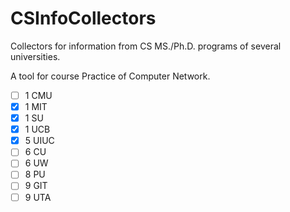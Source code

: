 # CSInfoCollectors

Collectors for information from CS MS./Ph.D. programs of several universities.

A tool for course Practice of Computer Network.


- [ ] 1 CMU
- [x] 1 MIT
- [x] 1 SU
- [x] 1 UCB
- [x] 5 UIUC
- [ ] 6 CU
- [ ] 6 UW
- [ ] 8 PU
- [ ] 9 GIT
- [ ] 9 UTA
